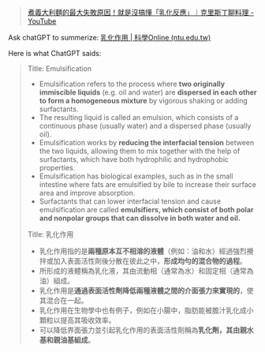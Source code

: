 > [煮義大利麵的最大失敗原因！就是沒搞懂「乳化反應」｜克里斯丁聊料理 - YouTube](https://www.youtube.com/watch?v=9fQG5O_rZBo&ab_channel=Ting%27sBistro%E5%85%8B%E9%87%8C%E6%96%AF%E4%B8%81)



Ask chatGPT to summerize: [乳化作用 | 科學Online (ntu.edu.tw)](https://highscope.ch.ntu.edu.tw/wordpress/?p=4730)

Here is what ChatGPT saids:

> Title: Emulsification
> 
> - Emulsification refers to the process where **two originally immiscible liquids** (e.g. oil and water) are **dispersed in each other to form a homogeneous mixture** by vigorous shaking or adding surfactants.
> - The resulting liquid is called an emulsion, which consists of a continuous phase (usually water) and a dispersed phase (usually oil).
> - Emulsification works by **reducing the interfacial tension** between the two liquids, allowing them to mix together with the help of surfactants, which have both hydrophilic and hydrophobic properties.
> - Emulsification has biological examples, such as in the small intestine where fats are emulsified by bile to increase their surface area and improve absorption.
> - Surfactants that can lower interfacial tension and cause emulsification are called **emulsifiers, which consist of both polar and nonpolar groups that can dissolve in both water and oil.**
> 
> Title: 乳化作用
> 
> - 乳化作用指的是**兩種原本互不相溶的液體**（例如：油和水）經過強烈攪拌或加入表面活性劑後分散在彼此之中，**形成均勻的混合物的過程**。
> - 所形成的液體稱為乳化液，其由流動相（通常為水）和固定相（通常為油）組成。
> - 乳化作用是**通過表面活性劑降低兩種液體之間的介面張力來實現的**，使其混合在一起。
> - 乳化作用在生物學中也有例子，例如在小腸中，脂肪能被膽汁乳化成小顆粒以提高其吸收效率。
> - 可以降低界面張力並引起乳化作用的表面活性劑稱為**乳化劑，其由親水基和親油基組成**。